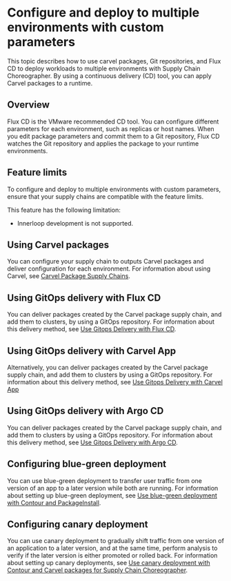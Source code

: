 # Configure and deploy to multiple environments with custom parameters

This topic describes how to use carvel packages, Git repositories, and Flux CD
to deploy workloads to multiple environments with Supply Chain Choreographer. By using a continuous delivery
(CD) tool, you can apply Carvel packages to a runtime. 

## <a id="overview"></a> Overview 

Flux CD is the VMware recommended CD tool. You can configure different parameters
for each environment, such as replicas or host names. When you edit package
parameters and commit them to a Git repository, Flux CD watches the Git
repository and applies the package to your runtime environments.

## <a id="prerecs"></a> Feature limits 

To configure and deploy to multiple environments with custom parameters, ensure
that your supply chains are compatible with the feature limits.

This feature has the following limitation:

- Innerloop development is not supported.

## <a id="using-carvel"></a> Using Carvel packages

You can configure your supply chain to outputs Carvel packages and deliver
configuration for each environment. For information about using Carvel, see
[Carvel Package Supply Chains](carvel-package-supply-chain.hbs.md).

## <a id="using-flux"></a> Using GitOps delivery with Flux CD

You can deliver packages created by the Carvel package supply chain, and add
them to clusters, by using a GitOps repository. For information about this
delivery method, see [Use Gitops Delivery with Flux CD](delivery-with-flux.hbs.md).

## <a id="using-app"></a> Using GitOps delivery with Carvel App

Alternatively, you can deliver packages created by the Carvel package supply
chain, and add them to clusters by using a GitOps repository. For information
about this delivery method, see [Use Gitops Delivery with Carvel App](delivery-with-carvel-app.hbs.md)

## <a id="using-argo"></a> Using GitOps delivery with Argo CD

You can deliver packages created by the Carvel package supply
chain, and add them to clusters by using a GitOps repository. For information
about this delivery method, see [Use Gitops Delivery with Argo CD](delivery-with-argo.hbs.md).

## <a id="config-blue-grn"></a> Configuring blue-green deployment

You can use blue-green deployment to transfer user traffic from one version of
an app to a later version while both are running. For information about setting
up blue-green deployment, see [Use blue-green deployment with Contour and
PackageInstall](blue-green-with-packageinstall.hbs.md).

## <a id="config-canary"></a> Configuring canary deployment

You can use canary deployment to gradually shift traffic from one version of an
application to a later version, and at the same time, perform analysis to verify
if the later version is either promoted or rolled back. For information about
setting up canary deployments, see [Use canary deployment with Contour and
Carvel packages for Supply Chain Choreographer](canary-deployment.hbs.md).